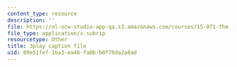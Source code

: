 ```yaml
---
content_type: resource
description: ''
file: https://ol-ocw-studio-app-qa.s3.amazonaws.com/courses/15-071-the-analytics-edge-spring-2017/80e51fef1ba3ea46fa0bb0f70da2a8ad_j9sl8e7wLnc.srt
file_type: application/x-subrip
resourcetype: Other
title: 3play caption file
uid: 80e51fef-1ba3-ea46-fa0b-b0f70da2a8ad
---
```

